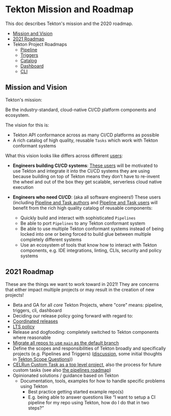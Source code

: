 # Tekton Mission and Roadmap

This doc describes Tekton's mission and the 2020 roadmap.

- [Mission and Vision](#mission-and-vision)
- [2021 Roadmap](#2021-roadmap)
- Tekton Project Roadmaps
  - [Pipeline](https://github.com/tektoncd/pipeline/blob/master/roadmap.md)
  - [Triggers](https://github.com/tektoncd/triggers/blob/main/roadmap.md)
  - [Catalog](https://github.com/tektoncd/catalog/blob/master/roadmap.md)
  - [Dashboard](https://github.com/tektoncd/dashboard/blob/main/roadmap.md)
  - [CLI](https://github.com/tektoncd/cli/blob/master/ROADMAP.md)

## Mission and Vision

Tekton's mission:

  Be the industry-standard, cloud-native CI/CD platform components and ecosystem.

The vision for this is:

* Tekton API conformance across as many CI/CD platforms as possible
* A rich catalog of high quality, reusable `Tasks` which work with Tekton conformant systems

What this vision looks like differs across different [users](user-profiles.md):

* **Engineers building CI/CD systems**: [These users](user-profiles.md#3-platform-builder)
  will be motivated to use Tekton and integrate it into the CI/CD systems they are using
  because building on top of Tekton means they don't have to re-invent the wheel and out
  of the box they get scalable, serverless cloud native execution
* **Engineers who need CI/CD**: (aka all software engineers!) These users
  (including [Pipeline and Task authors](user-profiles.md#2-pipeline-and-task-authors)
  and [Pipeline and Task users](user-profiles.md#2-pipeline-and-task-users)
  will benefit from the rich high quality catalog of reusable components:

  * Quickly build and interact with sophisticated `Pipelines`
  * Be able to port `Pipelines` to any Tekton conformant system
  * Be able to use multiple Tekton conformant systems instead of being locked into one
    or being forced to build glue between multiple completely different systems
  * Use an ecosystem of tools that know how to interact with Tekton components, e.g.
    IDE integrations, linting, CLIs, security and policy systems

## 2021 Roadmap

These are the things we want to work toward in 2021! They are concerns that either impact multiple projects or may
result in the creation of new projects!

*  Beta and GA for all _core_ Tekton Projects, where "core" means: pipeline, triggers, cli, dashboard
*  Deciding our release policy going forward with regard to:
  * [Coordinated releases](https://github.com/tektoncd/plumbing/issues/413)
  * [LTS policy](https://github.com/tektoncd/pipeline/issues/2746)
* Release and dogfooding: completely switched to Tekton components where reasonable
* [Migrate all repos to use `main` as the default branch](https://github.com/tektoncd/plumbing/issues/681)
* Define the scopes and responsibilities of Tekton broadly and specifically projects (e.g. Pipelines and Triggers)
  ([discussion](https://github.com/tektoncd/pipeline/issues/2298#issuecomment-724755790),
  some initial thoughts in [Tekton Scope Questions](https://docs.google.com/document/d/1azKp-OimMqVYSwUKoPpFQ5A0QtpE4ZbL5_E12IO-gpI/edit)))
* [CELRun Custom Task as a top level project](https://github.com/tektoncd/community/issues/304),
  also the process for future custom tasks (see also
  [the pipelines roadmap](https://github.com/tektoncd/pipeline/blob/master/roadmap.md))
* Opinionated solutions / guidance based on Tekton
  * Documentation, tools, examples for how to handle specific problems using Tekton
    * Best practice getting started example repo(s)
    * E.g. being able to answer questions like “I want to setup a CI pipeline for my repo using Tekton,
      how do I do that in two steps?”